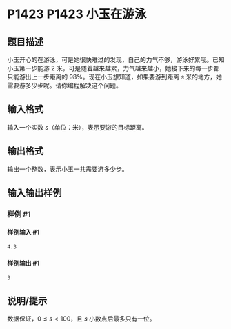 # P1423 P1423 小玉在游泳

## 题目描述

小玉开心的在游泳，可是她很快难过的发现，自己的力气不够，游泳好累哦。已知小玉第一步能游 $2$ 米，可是随着越来越累，力气越来越小，她接下来的每一步都只能游出上一步距离的 $98\%$。现在小玉想知道，如果要游到距离 $s$ 米的地方，她需要游多少步呢。请你编程解决这个问题。


## 输入格式

输入一个实数 $s$（单位：米），表示要游的目标距离。


## 输出格式

输出一个整数，表示小玉一共需要游多少步。


## 输入输出样例

### 样例 #1

#### 样例输入 #1

```
4.3
```

#### 样例输出 #1

```
3
```

## 说明/提示

数据保证，$0 \leq s < 100$，且 $s$ 小数点后最多只有一位。
